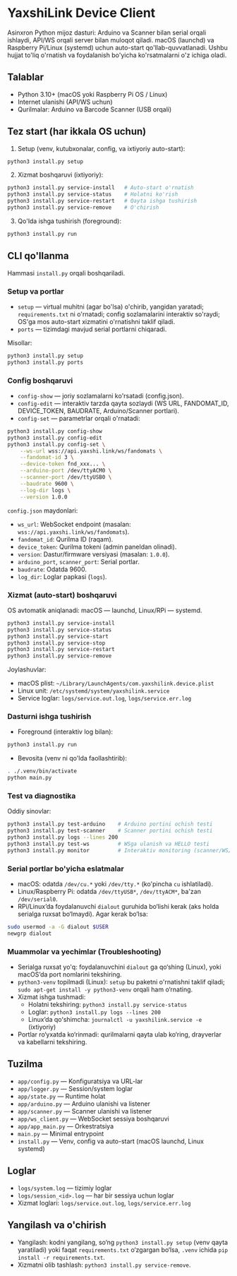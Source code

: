 # YaxshiLink Device Client

Asinxron Python mijoz dasturi: Arduino va Scanner bilan serial orqali ishlaydi, API/WS orqali server bilan muloqot qiladi. macOS (launchd) va Raspberry Pi/Linux (systemd) uchun auto-start qo'llab-quvvatlanadi. Ushbu hujjat to'liq o'rnatish va foydalanish bo'yicha ko'rsatmalarni o'z ichiga oladi.

## Talablar

- Python 3.10+ (macOS yoki Raspberry Pi OS / Linux)
- Internet ulanishi (API/WS uchun)
- Qurilmalar: Arduino va Barcode Scanner (USB orqali)

## Tez start (har ikkala OS uchun)

1. Setup (venv, kutubxonalar, config, va ixtiyoriy auto-start):

```sh
python3 install.py setup
```

2. Xizmat boshqaruvi (ixtiyoriy):

```sh
python3 install.py service-install   # Auto-start o'rnatish
python3 install.py service-status    # Holatni ko'rish
python3 install.py service-restart   # Qayta ishga tushirish
python3 install.py service-remove    # O'chirish
```

3. Qo'lda ishga tushirish (foreground):

```sh
python3 install.py run
```

## CLI qo'llanma

Hammasi `install.py` orqali boshqariladi.

### Setup va portlar

- `setup` — virtual muhitni (agar bo'lsa) o'chirib, yangidan yaratadi; `requirements.txt` ni o'rnatadi; config sozlamalarini interaktiv so'raydi; OS'ga mos auto-start xizmatini o'rnatishni taklif qiladi.
- `ports` — tizimdagi mavjud serial portlarni chiqaradi.

Misollar:

```sh
python3 install.py setup
python3 install.py ports
```

### Config boshqaruvi

- `config-show` — joriy sozlamalarni ko'rsatadi (config.json).
- `config-edit` — interaktiv tarzda qayta sozlaydi (WS URL, FANDOMAT_ID, DEVICE_TOKEN, BAUDRATE, Arduino/Scanner portlari).
- `config-set` — parametrlar orqali o'rnatadi:

```sh
python3 install.py config-show
python3 install.py config-edit
python3 install.py config-set \
	--ws-url wss://api.yaxshi.link/ws/fandomats \
	--fandomat-id 3 \
	--device-token fnd_xxx... \
	--arduino-port /dev/ttyACM0 \
	--scanner-port /dev/ttyUSB0 \
	--baudrate 9600 \
	--log-dir logs \
	--version 1.0.0
```

`config.json` maydonlari:

- `ws_url`: WebSocket endpoint (masalan: `wss://api.yaxshi.link/ws/fandomats`).
- `fandomat_id`: Qurilma ID (raqam).
- `device_token`: Qurilma tokeni (admin paneldan olinadi).
- `version`: Dastur/firmware versiyasi (masalan: `1.0.0`).
- `arduino_port`, `scanner_port`: Serial portlar.
- `baudrate`: Odatda 9600.
- `log_dir`: Loglar papkasi (`logs`).

### Xizmat (auto-start) boshqaruvi

OS avtomatik aniqlanadi: macOS — launchd, Linux/RPi — systemd.

```sh
python3 install.py service-install
python3 install.py service-status
python3 install.py service-start
python3 install.py service-stop
python3 install.py service-restart
python3 install.py service-remove
```

Joylashuvlar:

- macOS plist: `~/Library/LaunchAgents/com.yaxshilink.device.plist`
- Linux unit: `/etc/systemd/system/yaxshilink.service`
- Service loglar: `logs/service.out.log`, `logs/service.err.log`

### Dasturni ishga tushirish

- Foreground (interaktiv log bilan):

```sh
python3 install.py run
```

- Bevosita (venv ni qo'lda faollashtirib):

```sh
. ./.venv/bin/activate
python main.py
```

### Test va diagnostika

Oddiy sinovlar:

```sh
python3 install.py test-arduino    # Arduino portini ochish testi
python3 install.py test-scanner    # Scanner portini ochish testi
python3 install.py logs --lines 200
python3 install.py test-ws         # WSga ulanish va HELLO testi
python3 install.py monitor         # Interaktiv monitoring (scanner/WS/session)
```

### Serial portlar bo'yicha eslatmalar

- macOS: odatda `/dev/cu.*` yoki `/dev/tty.*` (ko'pincha `cu` ishlatiladi).
- Linux/Raspberry Pi: odatda `/dev/ttyUSB*`, `/dev/ttyACM*`, ba'zan `/dev/serial0`.
- RPi/Linux’da foydalanuvchi `dialout` guruhida bo‘lishi kerak (aks holda serialga ruxsat bo‘lmaydi). Agar kerak bo‘lsa:

```sh
sudo usermod -a -G dialout $USER
newgrp dialout
```

### Muammolar va yechimlar (Troubleshooting)

- Serialga ruxsat yo'q: foydalanuvchini `dialout` ga qo‘shing (Linux), yoki macOS’da port nomlarini tekshiring.
- `python3-venv` topilmadi (Linux): `setup` bu paketni o'rnatishni taklif qiladi; `sudo apt-get install -y python3-venv` orqali ham o‘rnating.
- Xizmat ishga tushmadi:
  - Holatni tekshiring: `python3 install.py service-status`
  - Loglar: `python3 install.py logs --lines 200`
  - Linux’da qoʻshimcha: `journalctl -u yaxshilink.service -e` (ixtiyoriy)
- Portlar ro‘yxatda ko‘rinmadi: qurilmalarni qayta ulab ko‘ring, drayverlar va kabellarni tekshiring.

## Tuzilma

- `app/config.py` — Konfiguratsiya va URL-lar
- `app/logger.py` — Session/system loglar
- `app/state.py` — Runtime holat
- `app/arduino.py` — Arduino ulanishi va listener
- `app/scanner.py` — Scanner ulanishi va listener
- `app/ws_client.py` — WebSocket sessiya boshqaruvi
- `app/app_main.py` — Orkestratsiya
- `main.py` — Minimal entrypoint
- `install.py` — Venv, config va auto-start (macOS launchd, Linux systemd)

## Loglar

- `logs/system.log` — tizimiy loglar
- `logs/session_<id>.log` — har bir sessiya uchun loglar
- Xizmat loglari: `logs/service.out.log`, `logs/service.err.log`

## Yangilash va o'chirish

- Yangilash: kodni yangilang, so‘ng `python3 install.py setup` (venv qayta yaratiladi) yoki faqat `requirements.txt` o‘zgargan bo‘lsa, `.venv` ichida `pip install -r requirements.txt`.
- Xizmatni olib tashlash: `python3 install.py service-remove`.
